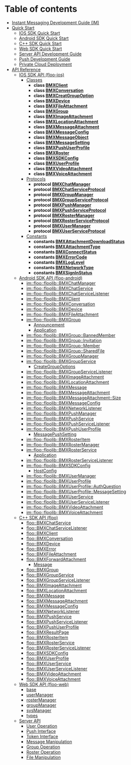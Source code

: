 # Table of contents

* [Instant Messaging Development Guide (IM)](README.md)
* [Quick Start](quick-start/README.md)
  * [IOS SDK Quick Start](quick-start/floo-ios-quick-start.md)
  * [Android SDK Quick Start](quick-start/floo-android-quick-start.md)
  * [C++ SDK Quick Start](quick-start/floo-quick-start.md)
  * [Web SDK Quick Start](quick-start/floo-web-quick-start.md)
  * [Server API Development Guide](quick-start/server-api-quick-start.md)
  * [Push Development Guide](quick-start/push-dev-guide.md)
  * [Private Cloud Deployment](quick-start/how-to-deploy-private-cloud.md)
* [API Reference](reference/README.md)
  * [IOS SDK API (floo-ios)](reference/floo-ios.md)
    * [Classes](reference/floo-ios/classes.md)
      * **class [BMXClient](reference/floo-ios/Classes/BMXClient.md)** <br>
      * **class [BMXConversation](reference/floo-ios/Classes/BMXConversation.md)** <br>
      * **class [BMXCreatGroupOption](reference/floo-ios/Classes/BMXCreatGroupOption.md)** <br>
      * **class [BMXDevice](reference/floo-ios/Classes/BMXDevice.md)** <br>
      * **class [BMXFileAttachment](reference/floo-ios/Classes/BMXFileAttachment.md)** <br>
      * **class [BMXGroup](reference/floo-ios/Classes/BMXGroup.md)** <br>
      * **class [BMXImageAttachment](reference/floo-ios/Classes/BMXImageAttachment.md)** <br>
      * **class [BMXLocationAttachment](reference/floo-ios/Classes/BMXLocationAttachment.md)** <br>
      * **class [BMXMessageAttachment](reference/floo-ios/Classes/BMXMessageAttachment.md)** <br>
      * **class [BMXMessageConfig](reference/floo-ios/Classes/BMXMessageConfig.md)** <br>
      * **class [BMXMessageObject](reference/floo-ios/Classes/BMXMessageObject.md)** <br>
      * **class [BMXMessageSetting](reference/floo-ios/Classes/BMXMessageSetting.md)** <br>
      * **class [BMXPushUserProfile](reference/floo-ios/Classes/BMXPushUserProfile.md)** <br>
      * **class [BMXRoster](reference/floo-ios/Classes/BMXRoster.md)** <br>
      * **class [BMXSDKConfig](reference/floo-ios/Classes/BMXSDKConfig.md)** <br>
      * **class [BMXUserProfile](reference/floo-ios/Classes/BMXUserProfile.md)** <br>
      * **class [BMXVideoAttachment](reference/floo-ios/Classes/BMXVideoAttachment.md)** <br>
      * **class [BMXVoiceAttachment](reference/floo-ios/Classes/BMXVoiceAttachment.md)** <br>
    * [Protocols](reference/floo-ios/protocols.md)
      * **protocol [BMXChatManager](reference/floo-ios/Protocols/BMXChatManager.md)** <br>
      * **protocol [BMXChatServiceProtocol](reference/floo-ios/Protocols/BMXChatServiceProtocol.md)** <br>
      * **protocol [BMXGroupManager](reference/floo-ios/Protocols/BMXGroupManager.md)** <br>
      * **protocol [BMXGroupServiceProtocol](reference/floo-ios/Protocols/BMXGroupServiceProtocol.md)** <br>
      * **protocol [BMXPushManager](reference/floo-ios/Protocols/BMXPushManager.md)** <br>
      * **protocol [BMXPushServiceProtocol](reference/floo-ios/Protocols/BMXPushServiceProtocol.md)** <br>
      * **protocol [BMXRosterManager](reference/floo-ios/Protocols/BMXRosterManager.md)** <br>
      * **protocol [BMXRosterServiceProtocol](reference/floo-ios/Protocols/BMXRosterServiceProtocol.md)** <br>
      * **protocol [BMXUserManager](reference/floo-ios/Protocols/BMXUserManager.md)** <br>
      * **protocol [BMXUserServiceProtocol](reference/floo-ios/Protocols/BMXUserServiceProtocol.md)** <br>
    * [Constants](reference/floo-ios/constants.md)
      * **constants [BMXAttachmentDownloadStatus](reference/floo-ios/Constants/BMXAttachmentDownloadStatus.md)** <br>
      * **constants [BMXAttachmentType](reference/floo-ios/Constants/BMXAttachmentType.md)** <br>
      * **constants [BMXConnectStatus](reference/floo-ios/Constants/BMXConnectStatus.md)** <br>
      * **constants [BMXErrorCode](reference/floo-ios/Constants/BMXErrorCode.md)** <br>
      * **constants [BMXLogLevel](reference/floo-ios/Constants/BMXLogLevel.md)** <br>
      * **constants [BMXNetworkType](reference/floo-ios/Constants/BMXNetworkType.md)** <br>
      * **constants [BMXSignInStatus](reference/floo-ios/Constants/BMXSignInStatus.md)** <br>
  * [Android SDK API (floo-android)](reference/floo-android.md)
    * [im::floo::floolib::BMXChatManager](reference/floo-android/classim\_1\_1floo\_1\_1floolib\_1\_1\_b\_m\_x\_chat\_manager.md)
    * [im::floo::floolib::BMXChatService](reference/floo-android/classim\_1\_1floo\_1\_1floolib\_1\_1\_b\_m\_x\_chat\_service.md)
    * [im::floo::floolib::BMXChatServiceListener](reference/floo-android/classim\_1\_1floo\_1\_1floolib\_1\_1\_b\_m\_x\_chat\_service\_listener.md)
    * [im::floo::floolib::BMXClient](reference/floo-android/classim\_1\_1floo\_1\_1floolib\_1\_1\_b\_m\_x\_client.md)
    * [im::floo::floolib::BMXConversation](reference/floo-android/classim\_1\_1floo\_1\_1floolib\_1\_1\_b\_m\_x\_conversation.md)
    * [im::floo::floolib::BMXDevice](reference/floo-android/classim\_1\_1floo\_1\_1floolib\_1\_1\_b\_m\_x\_device.md)
    * [im::floo::floolib::BMXFileAttachment](reference/floo-android/classim\_1\_1floo\_1\_1floolib\_1\_1\_b\_m\_x\_file\_attachment.md)
    * [im::floo::floolib::BMXGroup](reference/floo-android/classim\_1\_1floo\_1\_1floolib\_1\_1\_b\_m\_x\_group.md)
      * [Announcement](reference/floo-android/classim\_1\_1floo\_1\_1floolib\_1\_1\_b\_m\_x\_group\_1\_1\_announcement.md)
      * [Application](reference/floo-android/classim\_1\_1floo\_1\_1floolib\_1\_1\_b\_m\_x\_group\_1\_1\_application.md)
    * [im::floo::floolib::BMXGroup::BannedMember](reference/floo-android/classim\_1\_1floo\_1\_1floolib\_1\_1\_b\_m\_x\_group\_1\_1\_banned\_member.md)
    * [im::floo::floolib::BMXGroup::Invitation](reference/floo-android/classim\_1\_1floo\_1\_1floolib\_1\_1\_b\_m\_x\_group\_1\_1\_invitation.md)
    * [im::floo::floolib::BMXGroup::Member](reference/floo-android/classim\_1\_1floo\_1\_1floolib\_1\_1\_b\_m\_x\_group\_1\_1\_member.md)
    * [im::floo::floolib::BMXGroup::SharedFile](reference/floo-android/classim\_1\_1floo\_1\_1floolib\_1\_1\_b\_m\_x\_group\_1\_1\_shared\_file.md)
    * [im::floo::floolib::BMXGroupManager](reference/floo-android/classim\_1\_1floo\_1\_1floolib\_1\_1\_b\_m\_x\_group\_manager.md)
    * [im::floo::floolib::BMXGroupService](reference/floo-android/classim\_1\_1floo\_1\_1floolib\_1\_1\_b\_m\_x\_group\_service.md)
      * [CreateGroupOptions](reference/floo-android/classim\_1\_1floo\_1\_1floolib\_1\_1\_b\_m\_x\_group\_service\_1\_1\_create\_group\_options.md)
    * [im::floo::floolib::BMXGroupServiceListener](reference/floo-android/classim\_1\_1floo\_1\_1floolib\_1\_1\_b\_m\_x\_group\_service\_listener.md)
    * [im::floo::floolib::BMXImageAttachment](reference/floo-android/classim\_1\_1floo\_1\_1floolib\_1\_1\_b\_m\_x\_image\_attachment.md)
    * [im::floo::floolib::BMXLocationAttachment](reference/floo-android/classim\_1\_1floo\_1\_1floolib\_1\_1\_b\_m\_x\_location\_attachment.md)
    * [im::floo::floolib::BMXMessage](reference/floo-android/classim\_1\_1floo\_1\_1floolib\_1\_1\_b\_m\_x\_message.md)
    * [im::floo::floolib::BMXMessageAttachment](reference/floo-android/classim\_1\_1floo\_1\_1floolib\_1\_1\_b\_m\_x\_message\_attachment.md)
    * [im::floo::floolib::BMXMessageAttachment::Size](reference/floo-android/classim\_1\_1floo\_1\_1floolib\_1\_1\_b\_m\_x\_message\_attachment\_1\_1\_size.md)
    * [im::floo::floolib::BMXMessageConfig](reference/floo-android/classim\_1\_1floo\_1\_1floolib\_1\_1\_b\_m\_x\_message\_config.md)
    * [im::floo::floolib::BMXNetworkListener](reference/floo-android/classim\_1\_1floo\_1\_1floolib\_1\_1\_b\_m\_x\_network\_listener.md)
    * [im::floo::floolib::BMXPushManager](reference/floo-android/classim\_1\_1floo\_1\_1floolib\_1\_1\_b\_m\_x\_push\_manager.md)
    * [im::floo::floolib::BMXPushService](reference/floo-android/classim\_1\_1floo\_1\_1floolib\_1\_1\_b\_m\_x\_push\_service.md)
    * [im::floo::floolib::BMXPushServiceListener](reference/floo-android/classim\_1\_1floo\_1\_1floolib\_1\_1\_b\_m\_x\_push\_service\_listener.md)
    * [im::floo::floolib::BMXPushUserProfile](reference/floo-android/classim\_1\_1floo\_1\_1floolib\_1\_1\_b\_m\_x\_push\_user\_profile.md)
      * [MessagePushSetting](reference/floo-android/classim\_1\_1floo\_1\_1floolib\_1\_1\_b\_m\_x\_push\_user\_profile\_1\_1\_message\_push\_setting.md)
    * [im::floo::floolib::BMXRosterItem](reference/floo-android/classim\_1\_1floo\_1\_1floolib\_1\_1\_b\_m\_x\_roster\_item.md)
    * [im::floo::floolib::BMXRosterManager](reference/floo-android/classim\_1\_1floo\_1\_1floolib\_1\_1\_b\_m\_x\_roster\_manager.md)
    * [im::floo::floolib::BMXRosterService](reference/floo-android/classim\_1\_1floo\_1\_1floolib\_1\_1\_b\_m\_x\_roster\_service.md)
      * [Application](reference/floo-android/classim\_1\_1floo\_1\_1floolib\_1\_1\_b\_m\_x\_roster\_service\_1\_1\_application.md)
    * [im::floo::floolib::BMXRosterServiceListener](reference/floo-android/classim\_1\_1floo\_1\_1floolib\_1\_1\_b\_m\_x\_roster\_service\_listener.md)
    * [im::floo::floolib::BMXSDKConfig](reference/floo-android/classim\_1\_1floo\_1\_1floolib\_1\_1\_b\_m\_x\_s\_d\_k\_config.md)
      * [HostConfig](reference/floo-android/classim\_1\_1floo\_1\_1floolib\_1\_1\_b\_m\_x\_s\_d\_k\_config\_1\_1\_host\_config.md)
    * [im::floo::floolib::BMXUserManager](reference/floo-android/classim\_1\_1floo\_1\_1floolib\_1\_1\_b\_m\_x\_user\_manager.md)
    * [im::floo::floolib::BMXUserProfile](reference/floo-android/classim\_1\_1floo\_1\_1floolib\_1\_1\_b\_m\_x\_user\_profile.md)
    * [im::floo::floolib::BMXUserProfile::AuthQuestion](reference/floo-android/classim\_1\_1floo\_1\_1floolib\_1\_1\_b\_m\_x\_user\_profile\_1\_1\_auth\_question.md)
    * [im::floo::floolib::BMXUserProfile::MessageSetting](reference/floo-android/classim\_1\_1floo\_1\_1floolib\_1\_1\_b\_m\_x\_user\_profile\_1\_1\_message\_setting.md)
    * [im::floo::floolib::BMXUserService](reference/floo-android/classim\_1\_1floo\_1\_1floolib\_1\_1\_b\_m\_x\_user\_service.md)
    * [im::floo::floolib::BMXUserServiceListener](reference/floo-android/classim\_1\_1floo\_1\_1floolib\_1\_1\_b\_m\_x\_user\_service\_listener.md)
    * [im::floo::floolib::BMXVideoAttachment](reference/floo-android/classim\_1\_1floo\_1\_1floolib\_1\_1\_b\_m\_x\_video\_attachment.md)
    * [im::floo::floolib::BMXVoiceAttachment](reference/floo-android/classim\_1\_1floo\_1\_1floolib\_1\_1\_b\_m\_x\_voice\_attachment.md)
  * [C++ SDK API (floo)](reference/floo.md)
    * [floo::BMXChatService](reference/floo/classfloo\_1\_1\_b\_m\_x\_chat\_service.md)
    * [floo::BMXChatServiceListener](reference/floo/classfloo\_1\_1\_b\_m\_x\_chat\_service\_listener.md)
    * [floo::BMXClient](reference/floo/classfloo\_1\_1\_b\_m\_x\_client.md)
    * [floo::BMXConversation](reference/floo/classfloo\_1\_1\_b\_m\_x\_conversation.md)
    * [floo::BMXDevice](reference/floo/classfloo\_1\_1\_b\_m\_x\_device.md)
    * [floo::BMXError](reference/floo/classfloo\_1\_1\_b\_m\_x\_error.md)
    * [floo::BMXFileAttachment](reference/floo/classfloo\_1\_1\_b\_m\_x\_file\_attachment.md)
    * [floo::BMXForwardAttachment](reference/floo/classfloo\_1\_1\_b\_m\_x\_forward\_attachment.md)
      * [Message](reference/floo/classfloo\_1\_1\_b\_m\_x\_forward\_attachment\_1\_1\_message.md)
    * [floo::BMXGroup](reference/floo/classfloo\_1\_1\_b\_m\_x\_group.md)
    * [floo::BMXGroupService](reference/floo/classfloo\_1\_1\_b\_m\_x\_group\_service.md)
    * [floo::BMXGroupServiceListener](reference/floo/classfloo\_1\_1\_b\_m\_x\_group\_service\_listener.md)
    * [floo::BMXImageAttachment](reference/floo/classfloo\_1\_1\_b\_m\_x\_image\_attachment.md)
    * [floo::BMXLocationAttachment](reference/floo/classfloo\_1\_1\_b\_m\_x\_location\_attachment.md)
    * [floo::BMXMessage](reference/floo/classfloo\_1\_1\_b\_m\_x\_message.md)
    * [floo::BMXMessageAttachment](reference/floo/classfloo\_1\_1\_b\_m\_x\_message\_attachment.md)
    * [floo::BMXMessageConfig](reference/floo/classfloo\_1\_1\_b\_m\_x\_message\_config.md)
    * [floo::BMXNetworkListener](reference/floo/classfloo\_1\_1\_b\_m\_x\_network\_listener.md)
    * [floo::BMXPushService](reference/floo/classfloo\_1\_1\_b\_m\_x\_push\_service.md)
    * [floo::BMXPushServiceListener](reference/floo/classfloo\_1\_1\_b\_m\_x\_push\_service\_listener.md)
    * [floo::BMXPushUserProfile](reference/floo/classfloo\_1\_1\_b\_m\_x\_push\_user\_profile.md)
    * [floo::BMXResultPage](reference/floo/classfloo\_1\_1\_b\_m\_x\_result\_page.md)
    * [floo::BMXRosterItem](reference/floo/classfloo\_1\_1\_b\_m\_x\_roster\_item.md)
    * [floo::BMXRosterService](reference/floo/classfloo\_1\_1\_b\_m\_x\_roster\_service.md)
    * [floo::BMXRosterServiceListener](reference/floo/classfloo\_1\_1\_b\_m\_x\_roster\_service\_listener.md)
    * [floo::BMXSDKConfig](reference/floo/classfloo\_1\_1\_b\_m\_x\_s\_d\_k\_config.md)
    * [floo::BMXUserProfile](reference/floo/classfloo\_1\_1\_b\_m\_x\_user\_profile.md)
    * [floo::BMXUserService](reference/floo/classfloo\_1\_1\_b\_m\_x\_user\_service.md)
    * [floo::BMXUserServiceListener](reference/floo/classfloo\_1\_1\_b\_m\_x\_user\_service\_listener.md)
    * [floo::BMXVideoAttachment](reference/floo/classfloo\_1\_1\_b\_m\_x\_video\_attachment.md)
    * [floo::BMXVoiceAttachment](reference/floo/classfloo\_1\_1\_b\_m\_x\_voice\_attachment.md)
  * [Web SDK API (floo-web)](reference/floo-web.md)
    * [base](reference/floo-web/flooim.md)
    * [userManager](reference/floo-web/userManage.md)
    * [rosterManager](reference/floo-web/rosterManage.md)
    * [groupManager](reference/floo-web/groupManage.md)
    * [sysManager](reference/floo-web/sysManage.md)
    * [types](reference/floo-web/types.md)
  * [Server API](reference/server-api/README.md)
    * [User Operation](reference/server-api/user.md)
    * [Push Interface](reference/server-api/push.md)
    * [Token Interface](reference/server-api/token.md)
    * [Message Manipulation](reference/server-api/message.md)
    * [Group Operation](reference/server-api/group.md)
    * [Roster Operation](reference/server-api/roster.md)
    * [File Manipulation](reference/server-api/file.md)
